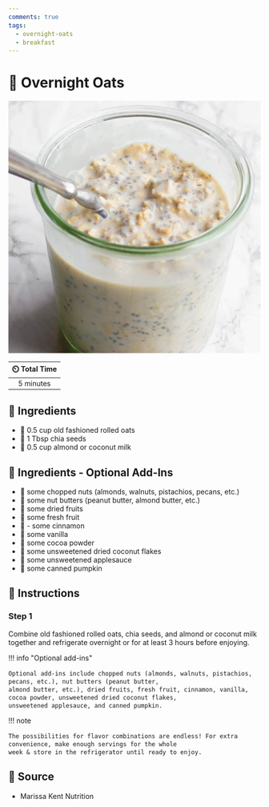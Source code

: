 ```yaml
---
comments: true
tags:
  - overnight-oats
  - breakfast
---
```

# :ear_of_rice: Overnight Oats

![Overnight Oats](../assets/images/overnight-oats.jpg)

| :timer_clock: Total Time |
|:-----------------------: |
| 5 minutes |

## :salt: Ingredients

- :ear_of_rice: 0.5 cup old fashioned rolled oats
- :seedling: 1 Tbsp chia seeds
- :chestnut: 0.5 cup almond or coconut milk

## :salt: Ingredients - Optional Add-Ins

- :chestnut: some chopped nuts (almonds, walnuts, pistachios, pecans, etc.)
- :butter: some nut butters (peanut butter, almond butter, etc.)
- :peach: some dried fruits
- :banana: some fresh fruit
- :custard: - some cinnamon
- :icecream: some vanilla
- :chocolate_bar: some cocoa powder
- :coconut: some unsweetened dried coconut flakes
- :apple: some unsweetened applesauce
- :jack_o_lantern: some canned pumpkin

## :pencil: Instructions

### Step 1

Combine old fashioned rolled oats, chia seeds, and almond or coconut milk together and refrigerate overnight or for at
least 3 hours before enjoying.

!!! info "Optional add-ins"

    Optional add-ins include chopped nuts (almonds, walnuts, pistachios, pecans, etc.), nut butters (peanut butter,
    almond butter, etc.), dried fruits, fresh fruit, cinnamon, vanilla, cocoa powder, unsweetened dried coconut flakes,
    unsweetened applesauce, and canned pumpkin.

!!! note

    The possibilities for flavor combinations are endless! For extra convenience, make enough servings for the whole
    week & store in the refrigerator until ready to enjoy.

## :link: Source

- Marissa Kent Nutrition
